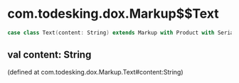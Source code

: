 # com.todesking.dox.Markup$$Text


```scala
case class Text(content: String) extends Markup with Product with Serializable
```


 val content: String
---------------------

(defined at com.todesking.dox.Markup.Text#content:String)

